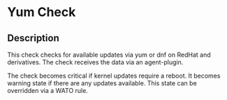 # Yum Check


## Description
This check checks for available updates via yum or dnf on RedHat and derivatives.
The check receives the data via an agent-plugin.

The check becomes critical if kernel updates require a reboot.
It becomes warning state if there are any updates available.
This state can be overridden via a WATO rule.
